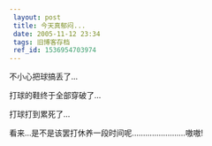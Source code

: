 ```yaml
---
 layout: post
 title: 今天真郁闷...
 date: 2005-11-12 23:34
 tags: 旧博客存档
 ref_id: 1536954703974
---
```

不小心把球搞丢了...

打球的鞋终于全部穿破了...

打球打到累死了...



看来...是不是该罢打休养一段时间呢........................嗷嗷!

